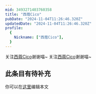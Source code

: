 ```yaml
---
mid: 3493271403760358
title: "西蔻Cico"
pubDate: "2024-11-04T11:26:46.320Z"
updatedDate: "2024-11-04T11:26:46.320Z"
profile:
  {
    Nickname: ["西蔻Cico"],
  }
---
```


关注[西蔻Cico](https://space.bilibili.com/3493271403760358)谢谢喵~ 关注[西蔻Cico](https://space.bilibili.com/3493271403760358)谢谢喵~

## 此条目有待补充
你可以在[这里](https://github.com/Yuhanawa/VTuber.ICU/edit/master/src/content/v/西蔻Cico/index.md)编辑本文
